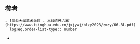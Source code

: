 ## 参考
	- [清华大学美术学院 - 本科培养方案](https://www.tsinghua.edu.cn/jxjywj/bkzy2023/zxzy/66-81.pdf)
	  logseq.order-list-type:: number
-
